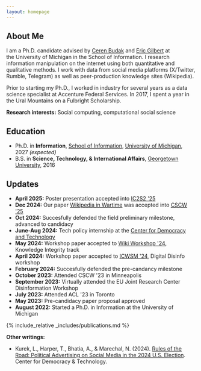 ```yaml
---
layout: homepage
---
```


## About Me

I am a Ph.D. candidate advised by [Ceren Budak](https://www.si.umich.edu/people/ceren-budak) and [Eric Gilbert](http://eegilbert.org/) at the University of Michigan in the School of Information. I research information manipulation on the internet using both quantitative and qualitative methods. I work with data from social media platforms (X/Twitter, Rumble, Telegram) as well as peer-production knowledge sites (Wikipedia).

Prior to starting my Ph.D., I worked in industry for several years as a data science specialist at Accenture Federal Services. In 2017, I spent a year in the Ural Mountains on a Fulbright Scholarship.

**Research interests:** Social computing, computational social science

## Education

- Ph.D. in **Information**, [School of Information](https://www.si.umich.edu/), [University of Michigan](https://umich.edu/), 2027 _(expected)_
- B.S. in **Science, Technology, & International Affairs**, [Georgetown University](https://www.georgetown.edu/), 2016

## Updates

- **April 2025:** Poster presentation accepted into [IC2S2 '25](https://ic2s2-2025.org/) 
- **Dec 2024:** Our paper [Wikipedia in Wartime](https://dl-acm-org.proxy.lib.umich.edu/doi/10.1145/3711107) was accepted into [CSCW '25](https://cscw.acm.org/2025/) 
- **Oct 2024:** Succesfully defended the field preliminary milestone, advanced to candidacy
- **June-Aug 2024:** Tech policy internship at the [Center for Democracy and Technology](https://cdt.org/)
- **May 2024:** Workshop paper accepted to [Wiki Workshop '24](https://wikiworkshop.org/2024/), Knowledge Integrity track
- **April 2024:** Workshop paper accepted to [ICWSM '24](https://www.icwsm.org/2024/index.html/), Digital Disinfo workshop
- **February 2024:** Succesfully defended the pre-candancy milestone
- **October 2023:** Attended CSCW '23 in Minneapolis
- **September 2023:** Virtually attended the EU Joint Research Center Disinformation Workshop
- **July 2023:** Attended ACL '23 in Toronto
- **May 2023:** Pre-candidacy paper proposal approved
- **August 2022:** Started a Ph.D. in Information at the University of Michigan

{% include_relative _includes/publications.md %}

**Other writings:**
- Kurek, L., Harper, T., Bhatia, A., & Marechal, N. (2024). [Rules of the Road: Political Advertising on Social Media in the 2024 U.S. Election](https://cdt.org/insights/report-rules-of-the-road-political-advertising-on-social-media-in-the-2024-u-s-election/). Center for Democracy & Technology. 
